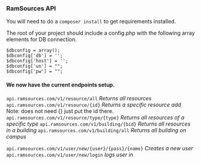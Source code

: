 ### RamSources API

You will need to do a `composer install` to get requirements installed.  

The root of your project should include a config.php with the following array elements for DB connection. 
```
$dbconfig = array();
$dbconfig['db'] = '';
$dbconfig['host'] = '';
$dbconfig['un'] = "";
$dbconfig['pw'] = "";
```

#### We now have the current endpoints setup.  
`api.ramsources.com/v1/resource/all`                 *Returns all resources*
`api.ramsources.com/v1/resource/{id}`             *Returns a specific resource add* Note: does not need {} just put the id there.   
`api.ramsources.com/v1/resource/type/{type}`      *Returns all resources of a specific type*
`api.ramsources.com/v1/building/{bid}`            *Returns all resources in a building*
`api.ramsources.com/v1/building/all`                 *Returns all building on campus*

`api.ramsources.com/v1/user/new/{user}/{pass}/{name}`   *Creates a new user*
`api.ramsources.com/v1/user/new/login`      *logs user in*
